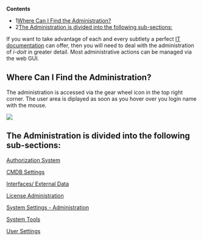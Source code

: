 **Contents**

*   1[Where Can I Find the Administration?](#Administration-WhereCanIFindtheAdministration?)
*   2[The Administration is divided into the following sub-sections:](#Administration-TheAdministrationisdividedintothefollowingsub-sections:)

If you want to take advantage of each and every subtlety a perfect [IT documentation](https://kb.i-doit.com/display/en/Glossary) can offer, then you will need to deal with the administration of _i-doit_ in greater detail. Most administrative actions can be managed via the web GUI.

Where Can I Find the Administration?
------------------------------------

The administration is accessed via the gear wheel icon in the top right corner. The user area is diplayed as soon as you hover over you login name with the mouse.

![](/download/attachments/41844797/image2016-10-27%2011%3A31%3A32.png?version=1&modificationDate=1493026446964&api=v2)

The Administration is divided into the following sub-sections:
--------------------------------------------------------------

[Authorization System](/display/en/Authorization+System)

[CMDB Settings](/display/en/CMDB+Settings)

[Interfaces/ External Data](/pages/viewpage.action?pageId=61014480)

[License Administration](/display/en/License+Administration)

[System Settings - Administration](/display/en/System+Settings+-+Administration)

[System Tools](/display/en/System+Tools)

[User Settings](/display/en/User+Settings)
